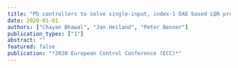 ```yaml
---
title: "PD controllers to solve single-input, index-1 DAE based LQR problems"
date: 2020-01-01
authors: ["Chayan Bhawal", "Jan Heiland", "Peter Benner"]
publication_types: ["1"]
abstract: ""
featured: false
publication: "*2020 European Control Conference (ECC)*"
---
```


